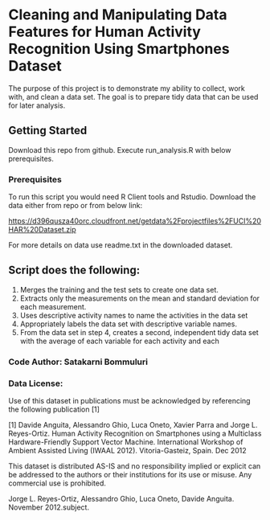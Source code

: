 # Cleaning and Manipulating Data Features for Human Activity Recognition Using Smartphones Dataset

The purpose of this project is to demonstrate my ability to collect, work with, and clean a data set. The goal is to prepare tidy data that can be used for later analysis.

## Getting Started

Download this repo from github. Execute run_analysis.R with below prerequisites. 

### Prerequisites

To run this script you would need R Client tools and Rstudio. 
Download the data either from repo or from below link:

https://d396qusza40orc.cloudfront.net/getdata%2Fprojectfiles%2FUCI%20HAR%20Dataset.zip

For more details on data use readme.txt in the downloaded dataset. 

## Script does the following:

1. Merges the training and the test sets to create one data set.
2. Extracts only the measurements on the mean and standard deviation for each measurement.
3. Uses descriptive activity names to name the activities in the data set
4. Appropriately labels the data set with descriptive variable names.
5. From the data set in step 4, creates a second, independent tidy data set with the average of each variable for each activity and each 

### Code Author: Satakarni Bommuluri  


### Data License:  


Use of this dataset in publications must be acknowledged by referencing the following publication [1] 

[1] Davide Anguita, Alessandro Ghio, Luca Oneto, Xavier Parra and Jorge L. Reyes-Ortiz. Human Activity Recognition on Smartphones using a Multiclass Hardware-Friendly Support Vector Machine. International Workshop of Ambient Assisted Living (IWAAL 2012). Vitoria-Gasteiz, Spain. Dec 2012

This dataset is distributed AS-IS and no responsibility implied or explicit can be addressed to the authors or their institutions for its use or misuse. Any commercial use is prohibited.

Jorge L. Reyes-Ortiz, Alessandro Ghio, Luca Oneto, Davide Anguita. November 2012.subject.


